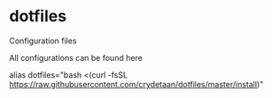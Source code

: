 # dotfiles
Configuration files

All configurations can be found here

alias dotfiles="bash <(curl -fsSL https://raw.githubusercontent.com/crydetaan/dotfiles/master/install)"
